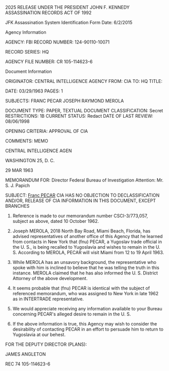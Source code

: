 2025 RELEASE UNDER THE PRESIDENT JOHN F. KENNEDY ASSASSINATION RECORDS ACT OF 1992

JFK Assassination System
Identification Form
Date: 6/2/2015

Agency Information

AGENCY: FBI
RECORD NUMBER: 124-90110-10071

RECORD SERIES: HQ

AGENCY FILE NUMBER: CR 105-114623-6

Document Information

ORIGINATOR: CENTRAL INTELLIGENCE AGENCY
FROM: CIA
TO: HQ
TITLE:

DATE: 03/29/1963
PAGES: 1

SUBJECTS:
FRANC PECAR
JOSEPH RAYMOND MEROLA

DOCUMENT TYPE: PAPER, TEXTUAL DOCUMENT
CLASSIFICATION: Secret
RESTRICTIONS: 1B
CURRENT STATUS: Redact
DATE OF LAST REVIEW: 08/06/1998

OPENING CRITERIA: APPROVAL OF CIA

COMMENTS: MEMO

CENTRAL INTELLIGENCE AGEN

WASHINGTON 25, D. C.

29 MAR 1963

MEMORANDUM FOR: Director
Federal Bureau of Investigation
Attention: Mr. S. J. Papich

SUBJECT: [Franc PECAR](5)
CIA HAS NO OBJECTION TO
DECLASSIFICATION AND/OR,
RELEASE OF CIA INFORMATION
IN THIS DOCUMENT, EXCEPT BRANCHES

1. Reference is made to our memorandum number CSCI-3/773,057, subject as above, dated 10 October 1962.

2. Joseph MEROLA, 2018 North Bay Road, Miami Beach, Florida, has advised representatives of another office of this Agency that he learned from contacts in New York that (fnu) PECAR, a Yugoslav trade official in the U. S., is being recalled to Yugoslavia and wishes to remain in the U. S. According to MEROLA, PECAR will visit Miami from 12 to 19 April 1963.

3. While MEROLA has an unsavory background, the representative who spoke with him is inclined to believe that he was telling the truth in this instance. MEROLA claimed that he has also informed the U. S. District Attorney of the above development.

4. It seems probable that (fnu) PECAR is identical with the subject of referenced memorandum, who was assigned to New York in late 1962 as in INTERTRADE representative.

5. We would appreciate receiving any information available to your Bureau concerning PECAR's alleged desire to remain in the U. S.

6. If the above information is true, this Agency may wish to consider the desirability of contacting PECAR in an effort to persuade him to return to Yugoslavia at our behest.

FOR THE DEPUTY DIRECTOR (PLANS):

JAMES ANGLETON

REC 74 105-114623-6
